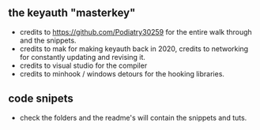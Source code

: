 ## the keyauth "masterkey" 
- credits to https://github.com/Podiatry30259 for the entire walk through and the snippets.
- credits to mak for making keyauth back in 2020, credits to networking for constantly updating and revising it.
- credits to visual studio for the compiler
- credits to minhook / windows detours for the hooking libraries.

## code snipets
- check the folders and the readme's will contain the snippets and tuts.
